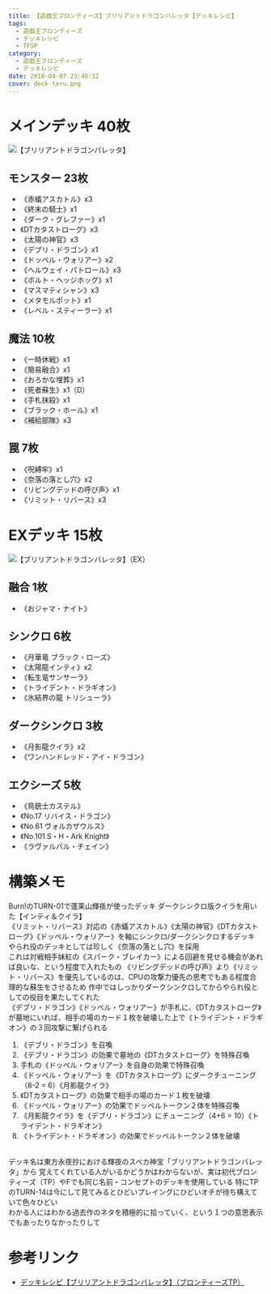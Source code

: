 ```yaml
---
title: 【遊戯王ブロンティーズ】ブリリアントドラゴンバレッタ【デッキレシピ】
tags:
  - 遊戯王ブロンティーズ
  - デッキレシピ
  - TFSP
category:
  - 遊戯王ブロンティーズ
  - デッキレシピ
date: 2016-04-07 23:40:12
cover: deck-teru.png
---
```


# メインデッキ 40枚

![【ブリリアントドラゴンバレッタ】](deck-teru.png "【ブリリアントドラゴンバレッタ】")

## モンスター 23枚

- 《赤蟻アスカトル》x3
- 《終末の騎士》x1
- 《ダーク・グレファー》x1
- 《DTカタストローグ》x3
- 《太陽の神官》x3
- 《デブリ・ドラゴン》x1
- 《ドッペル・ウォリアー》x2
- 《ヘルウェイ・パトロール》x3
- 《ボルト・ヘッジホッグ》x1
- 《マスマティシャン》x3
- 《メタモルポット》x1
- 《レベル・スティーラー》x1

## 魔法 10枚

- 《一時休戦》x1
- 《簡易融合》x1
- 《おろかな埋葬》x1
- 《死者蘇生》x1（D）
- 《手札抹殺》x1
- 《ブラック・ホール》x1
- 《補給部隊》x3

## 罠 7枚

- 《呪縛牢》x1
- 《奈落の落とし穴》x2
- 《リビングデッドの呼び声》x1
- 《リミット・リバース》x3

# EXデッキ 15枚

![【ブリリアントドラゴンバレッタ】（EX）](exdeck-teru.png "【ブリリアントドラゴンバレッタ】")

## 融合 1枚

- 《おジャマ・ナイト》

## シンクロ 6枚

- 《月華竜 ブラック・ローズ》
- 《太陽龍インティ》x2
- 《転生竜サンサーラ》
- 《トライデント・ドラギオン》
- 《氷結界の龍 トリシューラ》

## ダークシンクロ 3枚

- 《月影龍クイラ》x2
- 《ワンハンドレッド・アイ・ドラゴン》

## エクシーズ 5枚

- 《鳥銃士カステル》
- 《No.17 リバイス・ドラゴン》
- 《No.61 ヴォルカザウルス》
- 《No.101 S・H・Ark Knight》
- 《ラヴァルバル・チェイン》

# 構築メモ

Burn!のTURN-01で蓬莱山輝夜が使ったデッキ
ダークシンクロ版クイラを用いた【インティ＆クイラ】
<br />
《リミット・リバース》対応の《赤蟻アスカトル》《太陽の神官》《DTカタストローグ》《ドッペル・ウォリアー》を軸にシンクロ/ダークシンクロするデッキ
やられ役のデッキとしては珍しく《奈落の落とし穴》を採用
<br />
これは対戦相手妹紅の《スパーク・ブレイカー》による回避を見せる機会があれば良いな、という程度で入れたもの
《リビングデッドの呼び声》より《リミット・リバース》を優先しているのは、CPUの攻撃力優先の思考でもある程度合理的な蘇生をさせるため
作中ではしっかりダークシンクロしてからやられ役としての役目を果たしてくれた
<br />
《デブリ・ドラゴン》《ドッペル・ウォリアー》が手札に、《DTカタストローグ》が墓地にいれば、相手の場のカード１枚を破壊した上で《トライデント・ドラギオン》の３回攻撃に繋げられる
<br />
1. 《デブリ・ドラゴン》を召喚
2. 《デブリ・ドラゴン》の効果で墓地の《DTカタストローグ》を特殊召喚
3. 手札の《ドッペル・ウォリアー》を自身の効果で特殊召喚
4. 《ドッペル・ウォリアー》を《DTカタストローグ》にダークチューニング（8-2 = 6）《月影龍クイラ》
5. 《DTカタストローグ》の効果で相手の場のカード１枚を破壊
6. 《ドッペル・ウォリアー》の効果でドッペルトークン２体を特殊召喚
7. 《月影龍クイラ》を《デブリ・ドラゴン》にチューニング（4+6 = 10）《トライデント・ドラギオン》
8. 《トライデント・ドラギオン》の効果でドッペルトークン２体を破壊
<br />
デッキ名は東方永夜抄における輝夜のスペカ神宝「ブリリアントドラゴンバレッタ」から
覚えてくれている人がいるかどうかはわからないが、実は初代ブロンティーズ（TP）やFでも同じ名前・コンセプトのデッキを使用している
特にTPのTURN-14は今にして見てみるとひどいプレイングにひどいオチが待ち構えていて色々ひどい
<br />
わかる人にはわかる過去作のネタを積極的に拾っていく、という１つの意思表示でもあったりなかったりして
 
# 参考リンク

- [デッキレシピ【ブリリアントドラゴンバレッタ】（ブロンティーズTP）](http://buronties.blog.fc2.com/blog-entry-9.html)
